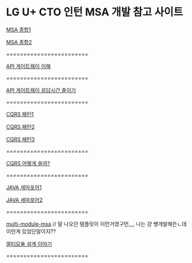 # LG U+ CTO 인턴 MSA 개발 참고 사이트

[MSA 종합1](https://sarc.io/index.php/aws/24-cloudcomputing/717-msa-micro-service-architecture#!/ccomment-comment=435)

[MSA 종합2](https://medium.com/wematch/%EB%A7%88%EC%9D%B4%ED%81%AC%EB%A1%9C%EC%84%9C%EB%B9%84%EC%8A%A4-%EC%95%84%ED%82%A4%ED%85%8D%EC%B2%98-msa-359b7973ba79)

========================

[API 게이트웨이 이해](https://bcho.tistory.com/1005)

========================

[API 게이트웨이 응답시간 줄이기](https://www.popit.kr/msa%EC%97%90%EC%84%9C-%EB%8F%99%EC%8B%9C%EC%97%90-%EC%97%AC%EB%9F%AC-api-%ED%98%B8%EC%B6%9C%EB%A1%9C-%EC%9D%91%EB%8B%B5-%EC%8B%9C%EA%B0%84-%EC%A4%84%EC%9D%B4%EA%B8%B0/)

========================

[CQRS 패턴1](https://taes-k.github.io/2020/11/22/msa-5/)

[CQRS 패턴2](https://duriepark.tistory.com/entry/%EC%86%8C%ED%94%84%ED%8A%B8%EC%9B%A8%EC%96%B4CQRSCommand-Query-Responsibility-Segregation)

[CQRS 패턴3](https://brunch.co.kr/@springboot/423)

========================

[CQRS 어떻게 쓸까?](https://kellis.tistory.com/53)

========================

[JAVA 세마포어1](https://hoon2kc.tistory.com/entry/자바-세마포어-JAVA-Semaphore)

[JAVA 세마포어2](https://skasha.tistory.com/39)

========================


[multi-module-msa](https://github.com/always0ne/springboot-multimodule-msa) // 말 나오던 템플릿이 이런거였구먼,,,, 나는 걍 썡개발해쓴ㄴ데 이런게 있었단말이지??

[멀티모듈 설계 이야기](https://techblog.woowahan.com/2637/)

========================
